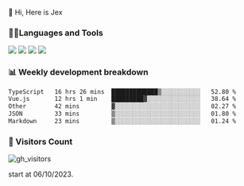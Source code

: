  👋 Hi, Here is Jex

 

### 🧑‍💻Languages and Tools

<code><a href="https://react.dev"><img src="https://api.iconify.design/logos:react.svg" /></a></code>
<code><a href="https://github.com/vuejs/core"><img src="https://api.iconify.design/logos:vue.svg" /></a></code> 
<code><a href="https://github.com/microsoft/TypeScript"><img src="https://api.iconify.design/logos:typescript-icon.svg" /></a></code>
<code><a href="https://threejs.org/"><img src="https://api.iconify.design/logos:threejs.svg" /></a></code>

### 📊 Weekly development breakdown

<!--START_SECTION:waka-->

```txt
TypeScript   16 hrs 26 mins  █████████████▒░░░░░░░░░░░   52.80 %
Vue.js       12 hrs 1 min    █████████▓░░░░░░░░░░░░░░░   38.64 %
Other        42 mins         ▓░░░░░░░░░░░░░░░░░░░░░░░░   02.27 %
JSON         33 mins         ▒░░░░░░░░░░░░░░░░░░░░░░░░   01.80 %
Markdown     23 mins         ▒░░░░░░░░░░░░░░░░░░░░░░░░   01.24 %
```

<!--END_SECTION:waka-->


### 👀 Visitors Count

![gh_visitors](https://profile-counter.glitch.me/jexlau/count.svg)

start at 06/10/2023.
